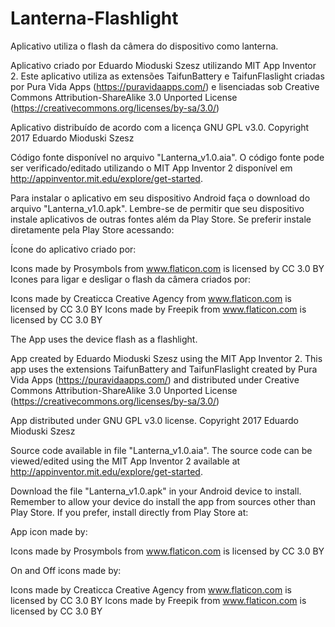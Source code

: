 # Lanterna-Flashlight

Aplicativo utiliza o flash da câmera do dispositivo como lanterna.

Aplicativo criado por Eduardo Mioduski Szesz utilizando MIT App Inventor 2. Este aplicativo utiliza as extensões TaifunBattery e TaifunFlaslight criadas por Pura Vida Apps (https://puravidaapps.com/) e lisenciadas sob Creative Commons Attribution-ShareAlike 3.0 Unported License (https://creativecommons.org/licenses/by-sa/3.0/)

Aplicativo distribuído de acordo com a licença GNU GPL v3.0. Copyright 2017 Eduardo Mioduski Szesz

Código fonte disponível no arquivo "Lanterna_v1.0.aia". O código fonte pode ser verificado/editado utilizando o MIT App Inventor 2 disponível em http://appinventor.mit.edu/explore/get-started.

Para instalar o aplicativo em seu dispositivo Android faça o download do arquivo "Lanterna_v1.0.apk". Lembre-se de permitir que seu dispositivo instale aplicativos de outras fontes além da Play Store. Se preferir instale diretamente pela Play Store acessando:

Ícone do aplicativo criado por:

Icons made by Prosymbols from www.flaticon.com is licensed by CC 3.0 BY
Icones para ligar e desligar o flash da câmera criados por:

Icons made by Creaticca Creative Agency from www.flaticon.com is licensed by CC 3.0 BY
Icons made by Freepik from www.flaticon.com is licensed by CC 3.0 BY

The App uses the device flash as a flashlight.

App created by Eduardo Mioduski Szesz using the MIT App Inventor 2. This app uses the extensions TaifunBattery and TaifunFlaslight created by Pura Vida Apps (https://puravidaapps.com/) and distributed under Creative Commons Attribution-ShareAlike 3.0 Unported License (https://creativecommons.org/licenses/by-sa/3.0/)

App distributed under GNU GPL v3.0 license. Copyright 2017 Eduardo Mioduski Szesz

Source code available in file "Lanterna_v1.0.aia". The source code can be viewed/edited using the MIT App Inventor 2 available at http://appinventor.mit.edu/explore/get-started.

Download the file "Lanterna_v1.0.apk" in your Android device to install. Remember to allow your device do install the app from sources other than Play Store. If you prefer, install directly from Play Store at:

App icon made by:

Icons made by Prosymbols from www.flaticon.com is licensed by CC 3.0 BY

On and Off icons made by:

Icons made by Creaticca Creative Agency from www.flaticon.com is licensed by CC 3.0 BY
Icons made by Freepik from www.flaticon.com is licensed by CC 3.0 BY
